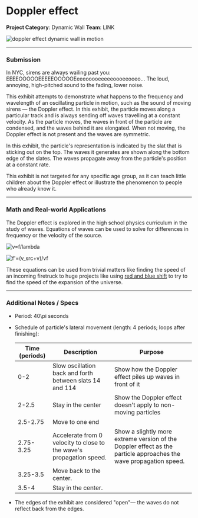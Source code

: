 # Doppler effect

**Project Category**: Dynamic Wall
**Team**: LINK

![doppler effect dynamic wall in motion][1]

---

### Submission
In NYC, sirens are always wailing past you: EEEEOOOOOEEEEEOOOOOEeeeooooeeeeeoooeeooeo&hellip; The loud, annoying, high-pitched sound to the fading, lower noise.

This exhibit attempts to demonstrate what happens to the frequency and wavelength of an oscillating particle in motion, such as the sound of moving sirens &mdash; the Doppler effect. In this exhibit, the particle moves along a particular track and is always sending off waves travelling at a constant velocity. As the particle moves, the waves in front of the particle are condensed, and the waves behind it are elongated. When not moving, the Doppler effect is not present and the waves are symmetric.

In this exhibit, the particle's representation is indicated by the slat that is sticking out on the top. The waves it generates are shown along the bottom edge of the slates. The waves propagate away from the particle's position at a constant rate.

This exhibit is not targeted for any specific age group, as it can teach little children about the Doppler effect or illustrate the phenomenon to people who already know it.

---

### Math and Real-world Applications
The Doppler effect is explored in the high school physics curriculum in the study of waves. Equations of waves can be used to solve for differences in frequency or the velocity of the source.

![v=f/lambda][2]

![f'=(v\_src+v)/vf][3]

These equations can be used from trivial matters like finding the speed of an incoming firetruck to huge projects like using [red and blue shift][4] to try to find the speed of the expansion of the universe.

---

### Additional Notes / Specs
- Period: 40\pi seconds
- Schedule of particle's lateral movement (length: 4 periods; loops after finishing):

    | Time (periods) | Description | Purpose |
    | --- | --- | --- |
    | 0-2 | Slow oscillation back and forth between slats 14 and 114 | Show how the Doppler effect piles up waves in front of it |
    | 2-2.5 | Stay in the center | Show the Doppler effect doesn't apply to non-moving particles |
    | 2.5-2.75 | Move to one end | |
    | 2.75-3.25 | Accelerate from 0 velocity to close to the wave's propagation speed. | Show a slightly more extreme version of the Doppler effect as the particle approaches the wave propagation speed. |
    | 3.25-3.5 | Move back to the center. | |
    | 3.5-4 | Stay in the center. | |
- The edges of the exhibit are considered "open"&mdash; the waves do not reflect back from the edges.

[1]: ./img/doppler.png
[2]: https://latex.codecogs.com/gif.latex?f=\frac{v}{\lambda}
[3]: https://latex.codecogs.com/gif.latex?f'=\frac{v_{src}&plus;v}{\lambda}=\frac{v_{src}&plus;v}{v}f
[4]: http://www.astro.ucla.edu/~wright/doppler.htm
